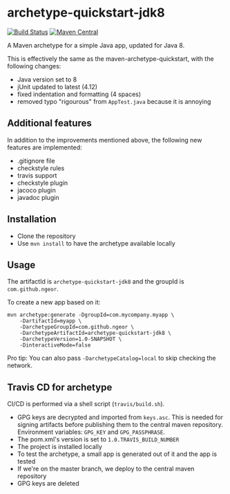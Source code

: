 # archetype-quickstart-jdk8

[![Build Status](https://travis-ci.org/ngeor/archetype-quickstart-jdk8.svg?branch=master)](https://travis-ci.org/ngeor/archetype-quickstart-jdk8)
[![Maven Central](https://maven-badges.herokuapp.com/maven-central/cz.jirutka.rsql/rsql-parser/badge.svg)](https://maven-badges.herokuapp.com/maven-central/com.github.ngeor/archetype-quickstart-jdk8)

A Maven archetype for a simple Java app, updated for Java 8.

This is effectively the same as the maven-archetype-quickstart,
with the following changes:

- Java version set to 8
- jUnit updated to latest (4.12)
- fixed indentation and formatting (4 spaces)
- removed typo "rigourous" from `AppTest.java` because it is annoying

## Additional features
In addition to the improvements mentioned above,
the following new features are implemented:

- .gitignore file
- checkstyle rules
- travis support
- checkstyle plugin
- jacoco plugin
- javadoc plugin

## Installation

- Clone the repository
- Use `mvn install` to have the archetype available locally

## Usage

The artifactId is `archetype-quickstart-jdk8`
and the groupId is `com.github.ngeor`.

To create a new app based on it:

```
mvn archetype:generate -DgroupId=com.mycompany.myapp \
    -DartifactId=myapp \
    -DarchetypeGroupId=com.github.ngeor \
    -DarchetypeArtifactId=archetype-quickstart-jdk8 \
    -DarchetypeVersion=1.0-SNAPSHOT \
    -DinteractiveMode=false
```

Pro tip: You can also pass `-DarchetypeCatalog=local` to skip checking the network.

## Travis CD for archetype

CI/CD is performed via a shell script (`travis/build.sh`).

- GPG keys are decrypted and imported from `keys.asc`. This is needed for signing artifacts before publishing them to the central maven repository. Environment variables: `GPG_KEY` and `GPG_PASSPHRASE`.
- The pom.xml's version is set to `1.0.TRAVIS_BUILD_NUMBER`
- The project is installed locally
- To test the archetype, a small app is generated out of it and the app is tested
- If we're on the master branch, we deploy to the central maven repository
- GPG keys are deleted
